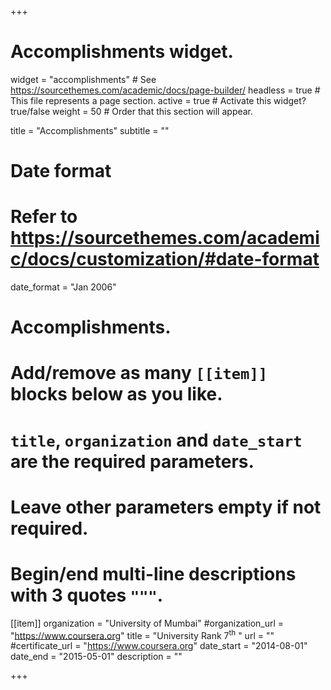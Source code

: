 +++
# Accomplishments widget.
widget = "accomplishments"  # See https://sourcethemes.com/academic/docs/page-builder/
headless = true  # This file represents a page section.
active = true  # Activate this widget? true/false
weight = 50  # Order that this section will appear.

title = "Accomplish&shy;ments"
subtitle = ""

# Date format
#   Refer to https://sourcethemes.com/academic/docs/customization/#date-format
date_format = "Jan 2006"

# Accomplishments.
#   Add/remove as many `[[item]]` blocks below as you like.
#   `title`, `organization` and `date_start` are the required parameters.
#   Leave other parameters empty if not required.
#   Begin/end multi-line descriptions with 3 quotes `"""`.

[[item]]
  organization = "University of Mumbai"
  #organization_url = "https://www.coursera.org"
  title = "University Rank 7<sup>th</sup> "
  url = ""
  #certificate_url = "https://www.coursera.org"
  date_start = "2014-08-01"
  date_end = "2015-05-01"
  description = ""


+++
